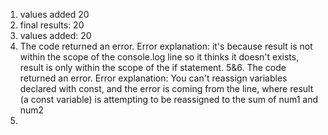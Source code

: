1. values added 20
2. final results:  20
3. values added:  20
4. The code returned an error.
    Error explanation: it's because result is not within the scope of the console.log line so it thinks it doesn't exists,
    result is only within the scope of the if statement.
5&6. 
The code returned an error.
    Error explanation: You can't reassign variables declared with const, and the error is coming from the line, where result 
    (a const variable) is attempting to be reassigned to the sum of num1 and num2
7. 